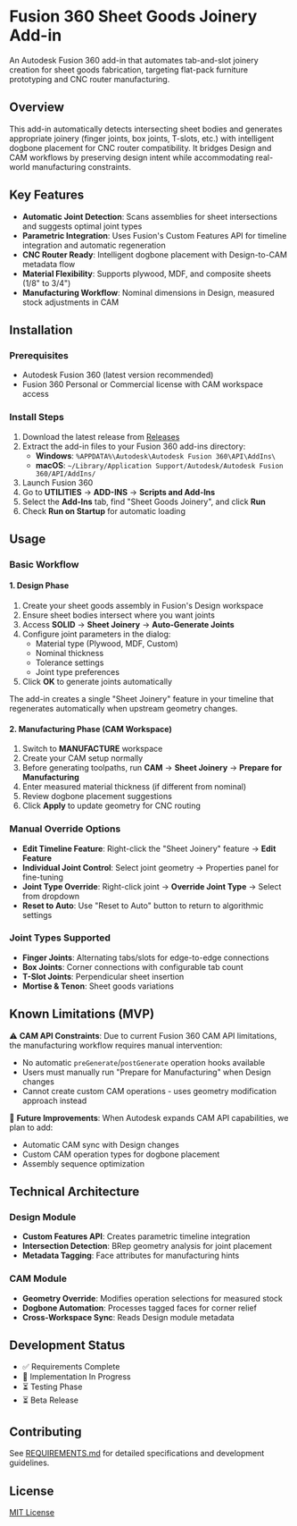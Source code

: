 # Fusion 360 Sheet Goods Joinery Add-in

An Autodesk Fusion 360 add-in that automates tab-and-slot joinery creation for sheet goods fabrication, targeting flat-pack furniture prototyping and CNC router manufacturing.

## Overview

This add-in automatically detects intersecting sheet bodies and generates appropriate joinery (finger joints, box joints, T-slots, etc.) with intelligent dogbone placement for CNC router compatibility. It bridges Design and CAM workflows by preserving design intent while accommodating real-world manufacturing constraints.

## Key Features

- **Automatic Joint Detection**: Scans assemblies for sheet intersections and suggests optimal joint types
- **Parametric Integration**: Uses Fusion's Custom Features API for timeline integration and automatic regeneration
- **CNC Router Ready**: Intelligent dogbone placement with Design-to-CAM metadata flow
- **Material Flexibility**: Supports plywood, MDF, and composite sheets (1/8" to 3/4")
- **Manufacturing Workflow**: Nominal dimensions in Design, measured stock adjustments in CAM

## Installation

### Prerequisites
- Autodesk Fusion 360 (latest version recommended)
- Fusion 360 Personal or Commercial license with CAM workspace access

### Install Steps
1. Download the latest release from [Releases](../../releases)
2. Extract the add-in files to your Fusion 360 add-ins directory:
   - **Windows**: `%APPDATA%\Autodesk\Autodesk Fusion 360\API\AddIns\`
   - **macOS**: `~/Library/Application Support/Autodesk/Autodesk Fusion 360/API/AddIns/`
3. Launch Fusion 360
4. Go to **UTILITIES** → **ADD-INS** → **Scripts and Add-Ins**
5. Select the **Add-Ins** tab, find "Sheet Goods Joinery", and click **Run**
6. Check **Run on Startup** for automatic loading

## Usage

### Basic Workflow

#### 1. Design Phase
1. Create your sheet goods assembly in Fusion's Design workspace
2. Ensure sheet bodies intersect where you want joints
3. Access **SOLID** → **Sheet Joinery** → **Auto-Generate Joints**
4. Configure joint parameters in the dialog:
   - Material type (Plywood, MDF, Custom)
   - Nominal thickness
   - Tolerance settings
   - Joint type preferences
5. Click **OK** to generate joints automatically

The add-in creates a single "Sheet Joinery" feature in your timeline that regenerates automatically when upstream geometry changes.

#### 2. Manufacturing Phase (CAM Workspace)
1. Switch to **MANUFACTURE** workspace
2. Create your CAM setup normally
3. Before generating toolpaths, run **CAM** → **Sheet Joinery** → **Prepare for Manufacturing**
4. Enter measured material thickness (if different from nominal)
5. Review dogbone placement suggestions
6. Click **Apply** to update geometry for CNC routing

### Manual Override Options

- **Edit Timeline Feature**: Right-click the "Sheet Joinery" feature → **Edit Feature**
- **Individual Joint Control**: Select joint geometry → Properties panel for fine-tuning
- **Joint Type Override**: Right-click joint → **Override Joint Type** → Select from dropdown
- **Reset to Auto**: Use "Reset to Auto" button to return to algorithmic settings

### Joint Types Supported

- **Finger Joints**: Alternating tabs/slots for edge-to-edge connections
- **Box Joints**: Corner connections with configurable tab count
- **T-Slot Joints**: Perpendicular sheet insertion
- **Mortise & Tenon**: Sheet goods variations

## Known Limitations (MVP)

⚠️ **CAM API Constraints**: Due to current Fusion 360 CAM API limitations, the manufacturing workflow requires manual intervention:
- No automatic `preGenerate`/`postGenerate` operation hooks available
- Users must manually run "Prepare for Manufacturing" when Design changes
- Cannot create custom CAM operations - uses geometry modification approach instead

🔄 **Future Improvements**: When Autodesk expands CAM API capabilities, we plan to add:
- Automatic CAM sync with Design changes
- Custom CAM operation types for dogbone placement
- Assembly sequence optimization

## Technical Architecture

### Design Module
- **Custom Features API**: Creates parametric timeline integration
- **Intersection Detection**: BRep geometry analysis for joint placement
- **Metadata Tagging**: Face attributes for manufacturing hints

### CAM Module  
- **Geometry Override**: Modifies operation selections for measured stock
- **Dogbone Automation**: Processes tagged faces for corner relief
- **Cross-Workspace Sync**: Reads Design module metadata

## Development Status

- ✅ Requirements Complete
- 🔄 Implementation In Progress
- ⏳ Testing Phase
- ⏳ Beta Release

## Contributing

See [REQUIREMENTS.md](./REQUIREMENTS.md) for detailed specifications and development guidelines.

## License

[MIT License](./LICENSE)
